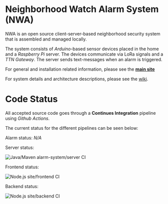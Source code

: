 # Neighborhood Watch Alarm System (NWA)
NWA is an open source client-server-based neighborhood security system that is assembled and managed locally. 

The system consists of *Arduino*-based sensor devices placed in the home and a *Raspberry Pi* server. The devices communicate via LoRa signals and a *TTN Gateway*. The server sends text-messages when an alarm is triggered.

For general and installation related information, please see the [**main site**](https://nwa-site.herokuapp.com/)

For system details and architecture descriptions, please see the [wiki](https://github.com/simoneengelbr/nwa/wiki).

# Code Status

All accepted source code goes through a **Continues Integration** pipeline using *Github Actions*.

The current status for the different pipelines can be seen below:

Alarm status:
*N/A*

Server status:

![Java/Maven alarm-system/server CI](https://github.com/simoneengelbr/nwa/workflows/Java/Maven%20alarm-system/server%20CI/badge.svg)

Frontend status:

![Node.js site/frontend CI](https://github.com/simoneengelbr/nwa/workflows/Node.js%20site/frontend%20CI/badge.svg)

Backend status:

![Node.js site/backend CI](https://github.com/simoneengelbr/nwa/workflows/Node.js%20site/backend%20CI/badge.svg)
